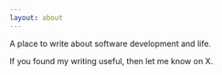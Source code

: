 ```yaml
---
layout: about
---
```


A place to write about software development and life.

If you found my writing useful, then let me know on X.
